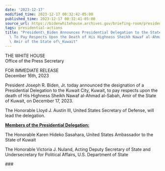 ```yaml
---
date: '2023-12-17'
modified_time: 2023-12-17 00:32:42-05:00
published_time: 2023-12-17 00:32:41-05:00
source_url: https://bidenwhitehouse.archives.gov/briefing-room/presidential-actions/2023/12/17/president-biden-announces-presidential-delegation-to-the-state-of-kuwait-to-pay-respects-upon-the-death-of-his-highness-sheikh-nawaf-al-ahmad-al-sabah-amir-of-the-state-of-kuwait/
tags: presidential-actions
title: "President\_Biden Announces Presidential Delegation to the State of Kuwait\
  \ To Pay Respects Upon the Death of His Highness Sheikh Nawaf al-Ahmad al-Sabah,\
  \ Amir of the State of\_Kuwait"
---
```

 
THE WHITE HOUSE  
Office of the Press Secretary

FOR IMMEDIATE RELEASE  
December 16th, 2023

President Joseph R. Biden, Jr. today announced the designation of a
Presidential Delegation to the Kuwait City, Kuwait, to pay respects upon
the death of His Highness Sheikh Nawaf al-Ahmad al-Sabah, Amir of the
State of Kuwait, on December 17, 2023.

The Honorable Lloyd J. Austin III, United States Secretary of Defense,
will lead the delegation.

**<u>Members of the Presidential Delegation:</u>**

The Honorable Karen Hideko Sasahara, United States Ambassador to the
State of Kuwait

The Honorable Victoria J. Nuland, Acting Deputy Secretary of State and
Undersecretary for Political Affairs, U.S. Department of State

\###

